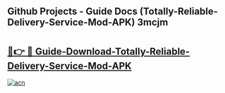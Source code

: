 ## Github Projects - Guide Docs (Totally-Reliable-Delivery-Service-Mod-APK) 3mcjm

# <h2><a href="https://apkcomod.com?title=Totally-Reliable-Delivery-Service-Mod-APK">🔗👉 🔴 Guide-Download-Totally-Reliable-Delivery-Service-Mod-APK </a></h2>

[![acn](https://github.com/user-attachments/assets/0f9c940e-d8b0-45ae-aac7-cd30a18b3e1c)](https://apkcomod.com?title=Totally-Reliable-Delivery-Service-Mod-APK)
